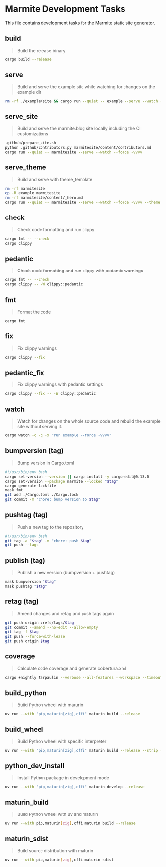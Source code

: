 # Marmite Development Tasks

This file contains development tasks for the Marmite static site generator.

## build

> Build the release binary

~~~bash
cargo build --release
~~~

## serve

> Build and serve the example site while watching for changes on the example dir

~~~bash
rm -rf ./example/site && cargo run --quiet -- example --serve --watch --force -vvvv
~~~

## serve_site

> Build and serve the marmite.blog site locally including the CI customizations

~~~bash
.github/prepare_site.sh
python .github/contributors.py marmitesite/content/contributors.md
cargo run --quiet -- marmitesite --serve --watch --force -vvvv
~~~

## serve_theme

> Build and serve with theme_template

~~~bash
rm -rf marmitesite
cp -R example marmitesite
rm -rf marmitesite/content/_hero.md
cargo run --quiet -- marmitesite --serve --watch --force -vvvv --theme theme_template
~~~

## check

> Check code formatting and run clippy

~~~bash
cargo fmt -- --check
cargo clippy
~~~

## pedantic

> Check code formatting and run clippy with pedantic warnings

~~~bash
cargo fmt -- --check
cargo clippy -- -W clippy::pedantic
~~~

## fmt

> Format the code

~~~bash
cargo fmt
~~~

## fix

> Fix clippy warnings

~~~bash
cargo clippy --fix
~~~

## pedantic_fix

> Fix clippy warnings with pedantic settings

~~~bash
cargo clippy --fix -- -W clippy::pedantic
~~~

## watch

> Watch for changes on the whole source code  and rebuild the example site without serving it.

~~~bash
cargo watch -c -q -x "run example --force -vvvv"
~~~

## bumpversion (tag)

> Bump version in Cargo.toml

~~~bash
#!/usr/bin/env bash
cargo set-version --version || cargo install -y cargo-edit@0.13.0
cargo set-version --package marmite --locked "$tag"
cargo generate-lockfile
mask fmt
git add ./Cargo.toml ./Cargo.lock
git commit -m "chore: bump version to $tag"
~~~

## pushtag (tag)

> Push a new tag to the repository

~~~bash
#!/usr/bin/env bash
git tag -a "$tag" -m "chore: push $tag"
git push --tags
~~~

## publish (tag)

> Publish a new version (bumpversion + pushtag)

~~~bash
mask bumpversion "$tag"
mask pushtag "$tag"
~~~

## retag (tag)

> Amend changes and retag and push tags again

~~~bash
git push origin :refs/tags/$tag
git commit --amend --no-edit --allow-empty
git tag -f $tag
git push --force-with-lease
git push origin $tag
~~~

## coverage

> Calculate code coverage and generate cobertura.xml

~~~bash
cargo +nightly tarpaulin --verbose --all-features --workspace --timeout 120 --out xml
~~~

## build_python

> Build Python wheel with maturin

~~~bash
uv run --with "pip,maturin[zig],cffi" maturin build --release
~~~

## build_wheel

> Build Python wheel with specific interpreter

~~~bash
uv run --with "pip,maturin[zig],cffi" maturin build --release --strip --interpreter python3
~~~

## python_dev_install

> Install Python package in development mode

~~~bash
uv run --with "pip,maturin[zig],cffi" maturin develop --release
~~~

## maturin_build

> Build Python wheel with uv and maturin

~~~bash
uv run --with pip,maturin[zig],cffi maturin build --release
~~~

## maturin_sdist

> Build source distribution with maturin

~~~bash
uv run --with pip,maturin[zig],cffi maturin sdist
~~~
